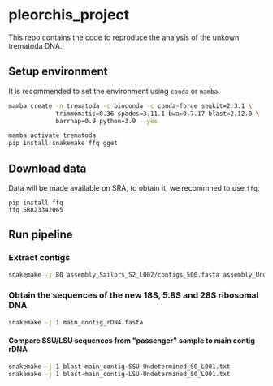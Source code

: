 # pleorchis_project

This repo contains the code to reproduce the analysis of the unkown trematoda DNA.

## Setup environment

It is recommended to set the environment using `conda` or `mamba`.

```bash
mamba create -n trematoda -c bioconda -c conda-forge seqkit=2.3.1 \
             trimmomatic=0.36 spades=3.11.1 bwa=0.7.17 blast=2.12.0 \
             barrnap=0.9 python=3.9 --yes

mamba activate trematoda
pip install snakemake ffq gget
```

## Download data
Data will be made available on SRA, to obtain it, we recommned to use `ffq`:

```
pip install ffq
ffq SRR23342065
```

## Run pipeline

### Extract contigs

```bash
snakemake -j 80 assembly_Sailors_S2_L002/contigs_500.fasta assembly_Undetermined_S0_L001/contigs_500.fasta
```

### Obtain the sequences of the new 18S, 5.8S and 28S ribosomal DNA

```bash
snakemake -j 1 main_contig_rDNA.fasta
```

#### Compare SSU/LSU sequences from "passenger" sample to main contig rDNA

```bash
snakemake -j 1 blast-main_contig-SSU-Undetermined_S0_L001.txt
snakemake -j 1 blast-main_contig-LSU-Undetermined_S0_L001.txt
```

